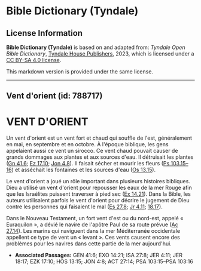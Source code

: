 # Bible Dictionary (Tyndale)

## License Information

**Bible Dictionary (Tyndale)** is based on and adapted from: _Tyndale Open Bible Dictionary_, [Tyndale House Publishers](https://tyndaleopenresources.com/), 2023, which is licensed under a [CC BY-SA 4.0 license](https://creativecommons.org/licenses/by-sa/4.0/legalcode.en).

This markdown version is provided under the same license.



--------------------------------

## Vent d'orient (id: 788717)

VENT D'ORIENT
=============

Un vent d'orient est un vent fort et chaud qui souffle de l'est, généralement en mai, en septembre et en octobre. À l'époque biblique, les gens appelaient aussi ce vent un sirocco. Ce vent chaud pouvait causer de grands dommages aux plantes et aux sources d'eau. Il détruisait les plantes ([Gn 41\.6](https://ref.ly/Gen41:6); [Ez 17\.10](https://ref.ly/Ezek17:10); [Jon 4\.8](https://ref.ly/Jonah4:8)). Il faisait sécher et mourir les fleurs ([Ps 103\.15–16](https://ref.ly/Ps103:15-Ps103:16)) et asséchait les fontaines et les sources d'eau ([Os 13\.15](https://ref.ly/Hos13:15)).

Le vent d'orient a joué un rôle important dans plusieurs histoires bibliques. Dieu a utilisé un vent d'orient pour repousser les eaux de la mer Rouge afin que les Israélites puissent traverser à pied sec ([Ex 14\.21](https://ref.ly/Exod14:21)). Dans la Bible, les auteurs utilisaient parfois le vent d'orient pour décrire le jugement de Dieu contre les personnes qui faisaient le mal ([Es 27\.8](https://ref.ly/Isa27:8); [Jr 4\.11](https://ref.ly/Jer4:11); [18\.17](https://ref.ly/Jer18:17)).

Dans le Nouveau Testament, un fort vent d'est ou du nord\-est, appelé « Euraquilon », a dévié le navire de l'apôtre Paul de sa route prévue ([Ac 27\.14](https://ref.ly/Acts27:14)). Les marins qui naviguent dans la mer Méditerranée occidentale appellent ce type de vent un « levant ». Ces vents causent encore des problèmes pour les navires dans cette partie de la mer aujourd'hui.

* **Associated Passages:** GEN 41:6; EXO 14:21; ISA 27:8; JER 4:11; JER 18:17; EZK 17:10; HOS 13:15; JON 4:8; ACT 27:14; PSA 103:15–PSA 103:16

